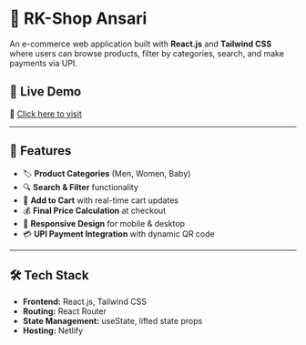 # 🛒 RK-Shop Ansari

An e-commerce web application built with **React.js** and **Tailwind CSS** where users can browse products, filter by categories, search, and make payments via UPI.

## 🚀 Live Demo
🔗 [Click here to visit](https://rk-shop-ansari.netlify.app)

---

## 📌 Features
- 🏷 **Product Categories** (Men, Women, Baby)
- 🔍 **Search & Filter** functionality
- 🛒 **Add to Cart** with real-time cart updates
- 💰 **Final Price Calculation** at checkout
- 📱 **Responsive Design** for mobile & desktop
- 💳 **UPI Payment Integration** with dynamic QR code

---

## 🛠️ Tech Stack
- **Frontend:** React.js, Tailwind CSS
- **Routing:** React Router
- **State Management:** useState, lifted state props
- **Hosting:** Netlify
